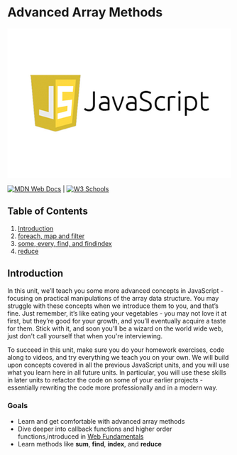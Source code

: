 # Advanced Array Methods

![javascript](../../../assets/images/javaScript.jpeg)

[![MDN Web Docs](https://img.shields.io/badge/MDN_Web_Docs-black?style=flat&logo=mdnwebdocs&logoColor=white)](https://developer.mozilla.org/en-US/docs/Web/JavaScript) |
[![W3 Schools](https://img.shields.io/badge/W3Schools-6DA55F?style=flat&logo=w3c&logoColor=white)](https://www.w3schools.com/js/default.asp)

## Table of Contents

1. [Introduction](#introduction)
2. [foreach, map and filter](./javascript.vanilla.advanced-array-methods.foreach-map-filter.md)
3. [some, every, find, and findindex](./javascript.vanilla.advanced-array-methods.some-every-find-findindex.md)
4. [reduce](./javascript.vanilla.advanced-array-methods.reduce.md)

## Introduction

In this unit, we’ll teach you some more advanced concepts in JavaScript - focusing on practical manipulations of the array data structure. You may struggle with these concepts when we introduce them to you, and that’s fine. Just remember, it’s like eating your vegetables - you may not love it at first, but they’re good for your growth, and you’ll eventually acquire a taste for them. Stick with it, and soon you'll be a wizard on the world wide web, just don't call yourself that when you're interviewing.

To succeed in this unit, make sure you do your homework exercises, code along to videos, and try everything we teach you on your own. We will build upon concepts covered in all the previous JavaScript units, and you will use what you learn here in all future units. In particular, you will use these skills in later units to refactor the code on some of your earlier projects - essentially rewriting the code more professionally and in a modern way.

### Goals

- Learn and get comfortable with advanced array methods
- Dive deeper into callback functions and higher order functions,introduced in [Web Fundamentals](../../../computer_science/web_developer_fundamentals/developer-fundamentals.md)
- Learn methods like **sum**, **find**, **index**, and **reduce**
